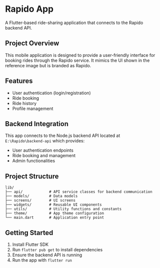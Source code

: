 # Rapido App

A Flutter-based ride-sharing application that connects to the Rapido backend API.

## Project Overview

This mobile application is designed to provide a user-friendly interface for booking rides through the Rapido service. It mimics the UI shown in the reference image but is branded as Rapido.

## Features

- User authentication (login/registration)
- Ride booking
- Ride history
- Profile management

## Backend Integration

This app connects to the Node.js backend API located at `E:\Rapido\backend-api` which provides:

- User authentication endpoints
- Ride booking and management
- Admin functionalities

## Project Structure

```
lib/
├── api/            # API service classes for backend communication
├── models/         # Data models
├── screens/        # UI screens
├── widgets/        # Reusable UI components
├── utils/          # Utility functions and constants
├── theme/          # App theme configuration
└── main.dart       # Application entry point
```

## Getting Started

1. Install Flutter SDK
2. Run `flutter pub get` to install dependencies
3. Ensure the backend API is running
4. Run the app with `flutter run`
